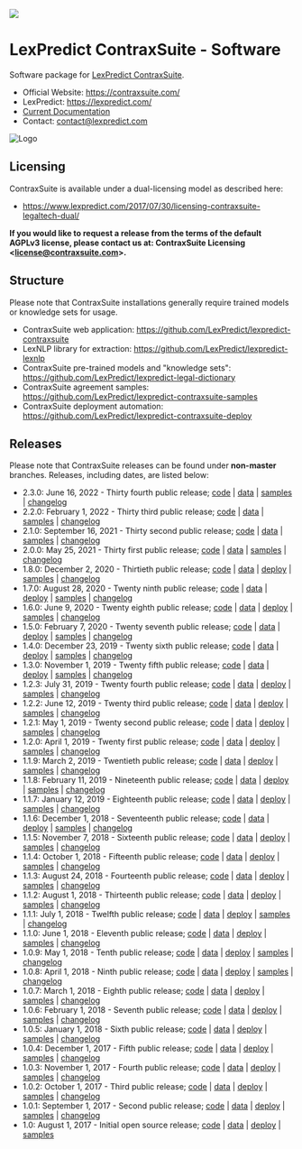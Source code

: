 [![](https://tokei.rs/b1/github/lexpredict/lexpredict-contraxsuite?category=code)](https://github.com/lexpredict/lexpredict-contraxsuite)

# LexPredict ContraxSuite - Software
Software package for [LexPredict ContraxSuite](https://github.com/LexPredict/lexpredict-contraxsuite).

* Official Website: https://contraxsuite.com/
* LexPredict: https://lexpredict.com/
* [Current Documentation](https://github.com/LexPredict/lexpredict-contraxsuite/blob/master/documentation/)
* Contact: contact@lexpredict.com

![Logo](https://www.lexpredict.com/wp-content/uploads/2014/08/lexpredict_logo_horizontal_1.png)

## Licensing
ContraxSuite is available under a dual-licensing model as described here:
 * https://www.lexpredict.com/2017/07/30/licensing-contraxsuite-legaltech-dual/

**If you would like to request a release from the terms of the default AGPLv3 license, please contact us at: ContraxSuite Licensing <<license@contraxsuite.com>>.**

## Structure
Please note that ContraxSuite installations generally require trained models or knowledge sets for usage.
* ContraxSuite web application: https://github.com/LexPredict/lexpredict-contraxsuite
* LexNLP library for extraction: https://github.com/LexPredict/lexpredict-lexnlp
* ContraxSuite pre-trained models and "knowledge sets": https://github.com/LexPredict/lexpredict-legal-dictionary
* ContraxSuite agreement samples: https://github.com/LexPredict/lexpredict-contraxsuite-samples
* ContraxSuite deployment automation: https://github.com/LexPredict/lexpredict-contraxsuite-deploy

## Releases
Please note that ContraxSuite releases can be found under **non-master** branches.  Releases, including dates, are listed below:

* 2.3.0: June 16, 2022 - Thirty fourth public release; [code](https://github.com/LexPredict/lexpredict-contraxsuite/tree/2.3.0) | [data](https://github.com/LexPredict/lexpredict-legal-dictionary/tree/1.0.7) | [samples](https://github.com/LexPredict/lexpredict-contraxsuite-samples/tree/1.0.4) | [changelog](https://github.com/LexPredict/lexpredict-contraxsuite/blob/2.3.0/documentation/Backend%20Release%20Notes%20-%20Release%202.3.pdf)
* 2.2.0: February 1, 2022 - Thirty third public release; [code](https://github.com/LexPredict/lexpredict-contraxsuite/tree/2.2.0) | [data](https://github.com/LexPredict/lexpredict-legal-dictionary/tree/1.0.7) | [samples](https://github.com/LexPredict/lexpredict-contraxsuite-samples/tree/1.0.4) | [changelog](https://github.com/LexPredict/lexpredict-contraxsuite/blob/2.2.0/documentation/Backend%20Release%20Notes%20-%20Release%202.2.pdf)
* 2.1.0: September 16, 2021 - Thirty second public release; [code](https://github.com/LexPredict/lexpredict-contraxsuite/tree/2.1.0) | [data](https://github.com/LexPredict/lexpredict-legal-dictionary/tree/1.0.7) | [samples](https://github.com/LexPredict/lexpredict-contraxsuite-samples/tree/1.0.4) | [changelog](https://github.com/LexPredict/lexpredict-contraxsuite/blob/2.1.0/documentation/Backend%20Release%20Notes%20-%20Release%202.1.pdf)
* 2.0.0: May 25, 2021 - Thirty first public release; [code](https://github.com/LexPredict/lexpredict-contraxsuite/tree/2.0.0) | [data](https://github.com/LexPredict/lexpredict-legal-dictionary/tree/1.0.7) | [samples](https://github.com/LexPredict/lexpredict-contraxsuite-samples/tree/1.0.4) | [changelog](https://github.com/LexPredict/lexpredict-contraxsuite/blob/2.0.0/documentation/Backend%20Release%20Notes%20-%20Release%202.0.pdf)
* 1.8.0: December 2, 2020 - Thirtieth public release; [code](https://github.com/LexPredict/lexpredict-contraxsuite/tree/1.8.0) | [data](https://github.com/LexPredict/lexpredict-legal-dictionary/tree/1.0.7) | [deploy](https://github.com/LexPredict/lexpredict-contraxsuite-deploy/tree/1.0.9) | [samples](https://github.com/LexPredict/lexpredict-contraxsuite-samples/tree/1.0.4) | [changelog](https://github.com/LexPredict/lexpredict-contraxsuite/blob/1.8.0/documentation/Release%20Notes%20and%20Changelog%20-%20Release%201.8.0.pdf)
* 1.7.0: August 28, 2020 - Twenty ninth public release; [code](https://github.com/LexPredict/lexpredict-contraxsuite/tree/1.7.0) | [data](https://github.com/LexPredict/lexpredict-legal-dictionary/tree/1.0.7) | [deploy](https://github.com/LexPredict/lexpredict-contraxsuite-deploy/tree/1.0.9) | [samples](https://github.com/LexPredict/lexpredict-contraxsuite-samples/tree/1.0.4) | [changelog](https://github.com/LexPredict/lexpredict-contraxsuite/blob/1.7.0/documentation/Release%20Notes%20and%20Changelog%20-%20Release%201.7.0.pdf)
* 1.6.0: June 9, 2020 - Twenty eighth public release; [code](https://github.com/LexPredict/lexpredict-contraxsuite/tree/1.6.0) | [data](https://github.com/LexPredict/lexpredict-legal-dictionary/tree/1.0.7) | [deploy](https://github.com/LexPredict/lexpredict-contraxsuite-deploy/tree/1.0.9) | [samples](https://github.com/LexPredict/lexpredict-contraxsuite-samples/tree/1.0.4) | [changelog](https://github.com/LexPredict/lexpredict-contraxsuite/blob/1.6.0/documentation/Release%20Notes%20and%20Changelog%20-%20Release%201.6.0.pdf)
* 1.5.0: February 7, 2020 - Twenty seventh public release; [code](https://github.com/LexPredict/lexpredict-contraxsuite/tree/1.5.0) | [data](https://github.com/LexPredict/lexpredict-legal-dictionary/tree/1.0.7) | [deploy](https://github.com/LexPredict/lexpredict-contraxsuite-deploy/tree/1.0.9) | [samples](https://github.com/LexPredict/lexpredict-contraxsuite-samples/tree/1.0.4) | [changelog](https://github.com/LexPredict/lexpredict-contraxsuite/blob/1.5.0/documentation/Release%20Notes%20and%20Changelog%20-%20Release%201.5.0.pdf)
* 1.4.0: December 23, 2019 - Twenty sixth public release; [code](https://github.com/LexPredict/lexpredict-contraxsuite/tree/1.4.0) | [data](https://github.com/LexPredict/lexpredict-legal-dictionary/tree/1.0.7) | [deploy](https://github.com/LexPredict/lexpredict-contraxsuite-deploy/tree/1.0.9) | [samples](https://github.com/LexPredict/lexpredict-contraxsuite-samples/tree/1.0.4) | [changelog](https://github.com/LexPredict/lexpredict-contraxsuite/blob/1.4.0/documentation/Release%20Notes%20and%20Changelog%20-%20Release%201.4.0.pdf)
* 1.3.0: November 1, 2019 - Twenty fifth public release; [code](https://github.com/LexPredict/lexpredict-contraxsuite/tree/1.3.0) | [data](https://github.com/LexPredict/lexpredict-legal-dictionary/tree/1.0.7) | [deploy](https://github.com/LexPredict/lexpredict-contraxsuite-deploy/tree/1.0.9) | [samples](https://github.com/LexPredict/lexpredict-contraxsuite-samples/tree/1.0.4) | [changelog](https://github.com/LexPredict/lexpredict-contraxsuite/blob/1.3.0/documentation/Release%20Notes%20and%20Changelog%20-%20Release%201.3.0.pdf)
* 1.2.3: July 31, 2019 - Twenty fourth public release; [code](https://github.com/LexPredict/lexpredict-contraxsuite/tree/1.2.3) | [data](https://github.com/LexPredict/lexpredict-legal-dictionary/tree/1.0.7) | [deploy](https://github.com/LexPredict/lexpredict-contraxsuite-deploy/tree/1.0.9) | [samples](https://github.com/LexPredict/lexpredict-contraxsuite-samples/tree/1.0.4) | [changelog](https://github.com/LexPredict/lexpredict-contraxsuite/blob/1.2.3/documentation/Release%20Notes%20and%20Changelog%20-%20Release%201.2.3.pdf)
* 1.2.2: June 12, 2019 - Twenty third public release; [code](https://github.com/LexPredict/lexpredict-contraxsuite/tree/1.2.2) | [data](https://github.com/LexPredict/lexpredict-legal-dictionary/tree/1.0.7) | [deploy](https://github.com/LexPredict/lexpredict-contraxsuite-deploy/tree/1.0.9) | [samples](https://github.com/LexPredict/lexpredict-contraxsuite-samples/tree/1.0.4) | [changelog](https://github.com/LexPredict/lexpredict-contraxsuite/blob/1.2.2/documentation/Release%20Notes%20and%20Changelog%20-%20Release%201.2.2.pdf)
* 1.2.1: May 1, 2019 - Twenty second public release; [code](https://github.com/LexPredict/lexpredict-contraxsuite/tree/1.2.1) | [data](https://github.com/LexPredict/lexpredict-legal-dictionary/tree/1.0.7) | [deploy](https://github.com/LexPredict/lexpredict-contraxsuite-deploy/tree/1.0.9) | [samples](https://github.com/LexPredict/lexpredict-contraxsuite-samples/tree/1.0.4) | [changelog](https://github.com/LexPredict/lexpredict-contraxsuite/blob/1.2.1/documentation/Release%20Notes%20and%20Changelog%20-%20Release%201.2.1.pdf)
* 1.2.0: April 1, 2019 - Twenty first public release; [code](https://github.com/LexPredict/lexpredict-contraxsuite/tree/1.2.0) | [data](https://github.com/LexPredict/lexpredict-legal-dictionary/tree/1.0.7) | [deploy](https://github.com/LexPredict/lexpredict-contraxsuite-deploy/tree/1.0.9) | [samples](https://github.com/LexPredict/lexpredict-contraxsuite-samples/tree/1.0.4) | [changelog](https://github.com/LexPredict/lexpredict-contraxsuite/blob/1.2.0/documentation/Release%20Notes%20and%20Changelog%20-%20Release%201.2.0.pdf)
* 1.1.9: March 2, 2019 - Twentieth public release; [code](https://github.com/LexPredict/lexpredict-contraxsuite/tree/1.1.9) | [data](https://github.com/LexPredict/lexpredict-legal-dictionary/tree/1.0.7) | [deploy](https://github.com/LexPredict/lexpredict-contraxsuite-deploy/tree/1.0.9) | [samples](https://github.com/LexPredict/lexpredict-contraxsuite-samples/tree/1.0.4) | [changelog](https://github.com/LexPredict/lexpredict-contraxsuite/blob/1.1.9/documentation/Release%20Notes%20and%20Changelog%20-%20Release%201.1.9.pdf)
* 1.1.8: February 11, 2019 - Nineteenth public release; [code](https://github.com/LexPredict/lexpredict-contraxsuite/tree/1.1.8) | [data](https://github.com/LexPredict/lexpredict-legal-dictionary/tree/1.0.7) | [deploy](https://github.com/LexPredict/lexpredict-contraxsuite-deploy/tree/1.0.9) | [samples](https://github.com/LexPredict/lexpredict-contraxsuite-samples/tree/1.0.4) | [changelog](https://github.com/LexPredict/lexpredict-contraxsuite/blob/1.1.8/documentation/Release%20Notes%20and%20Changelog%20-%20Release%201.1.8.pdf)
* 1.1.7: January 12, 2019 - Eighteenth public release; [code](https://github.com/LexPredict/lexpredict-contraxsuite/tree/1.1.7) | [data](https://github.com/LexPredict/lexpredict-legal-dictionary/tree/1.0.7) | [deploy](https://github.com/LexPredict/lexpredict-contraxsuite-deploy/tree/1.0.9) | [samples](https://github.com/LexPredict/lexpredict-contraxsuite-samples/tree/1.0.4) | [changelog](https://github.com/LexPredict/lexpredict-contraxsuite/blob/1.1.7/documentation/Release%20Notes%20and%20Changelog%20-%20Release%201.1.7.pdf)
* 1.1.6: December 1, 2018 - Seventeenth public release; [code](https://github.com/LexPredict/lexpredict-contraxsuite/tree/1.1.6) | [data](https://github.com/LexPredict/lexpredict-legal-dictionary/tree/1.0.7) | [deploy](https://github.com/LexPredict/lexpredict-contraxsuite-deploy/tree/1.0.9) | [samples](https://github.com/LexPredict/lexpredict-contraxsuite-samples/tree/1.0.4) | [changelog](https://github.com/LexPredict/lexpredict-contraxsuite/blob/1.1.6/documentation/Release%20Notes%20and%20Changelog%20-%20Release%201.1.6.pdf)
* 1.1.5: November 7, 2018 - Sixteenth public release; [code](https://github.com/LexPredict/lexpredict-contraxsuite/tree/1.1.5) | [data](https://github.com/LexPredict/lexpredict-legal-dictionary/tree/1.0.5) | [deploy](https://github.com/LexPredict/lexpredict-contraxsuite-deploy/tree/1.0.9) | [samples](https://github.com/LexPredict/lexpredict-contraxsuite-samples/tree/1.0.4) | [changelog](https://github.com/LexPredict/lexpredict-contraxsuite/blob/1.1.5/documentation/Release%20Notes%20and%20Changelog%20-%20Release%201.1.5.pdf)
* 1.1.4: October 1, 2018 - Fifteenth public release; [code](https://github.com/LexPredict/lexpredict-contraxsuite/tree/1.1.4) | [data](https://github.com/LexPredict/lexpredict-legal-dictionary/tree/1.0.5) | [deploy](https://github.com/LexPredict/lexpredict-contraxsuite-deploy/tree/1.0.9) | [samples](https://github.com/LexPredict/lexpredict-contraxsuite-samples/tree/1.0.4) | [changelog](https://github.com/LexPredict/lexpredict-contraxsuite/blob/1.1.4/documentation/Release%20Notes%20and%20Changelog%20-%20Release%201.1.4.pdf)
* 1.1.3: August 24, 2018 - Fourteenth public release; [code](https://github.com/LexPredict/lexpredict-contraxsuite/tree/1.1.3) | [data](https://github.com/LexPredict/lexpredict-legal-dictionary/tree/1.0.5) | [deploy](https://github.com/LexPredict/lexpredict-contraxsuite-deploy/tree/1.0.9) | [samples](https://github.com/LexPredict/lexpredict-contraxsuite-samples/tree/1.0.4) | [changelog](https://github.com/LexPredict/lexpredict-contraxsuite/blob/1.1.3/documentation/Release%20Notes%20and%20Changelog%20-%20Release%201.1.3.pdf)
* 1.1.2: August 1, 2018 - Thirteenth public release; [code](https://github.com/LexPredict/lexpredict-contraxsuite/tree/1.1.2) | [data](https://github.com/LexPredict/lexpredict-legal-dictionary/tree/1.0.5) | [deploy](https://github.com/LexPredict/lexpredict-contraxsuite-deploy/tree/1.0.9) | [samples](https://github.com/LexPredict/lexpredict-contraxsuite-samples/tree/1.0.4) | [changelog](https://github.com/LexPredict/lexpredict-contraxsuite/blob/1.1.2/documentation/Release%20Notes%20and%20Changelog%20-%20Release%201.1.2.pdf)
* 1.1.1: July 1, 2018 - Twelfth public release; [code](https://github.com/LexPredict/lexpredict-contraxsuite/tree/1.1.1) | [data](https://github.com/LexPredict/lexpredict-legal-dictionary/tree/1.0.5) | [deploy](https://github.com/LexPredict/lexpredict-contraxsuite-deploy/tree/1.0.9) | [samples](https://github.com/LexPredict/lexpredict-contraxsuite-samples/tree/1.0.4) | [changelog](https://github.com/LexPredict/lexpredict-contraxsuite/blob/1.1.1/documentation/Release%20Notes%20and%20Changelog%20-%20Release%201.1.1.pdf)
* 1.1.0: June 1, 2018 - Eleventh public release; [code](https://github.com/LexPredict/lexpredict-contraxsuite/tree/1.1.0) | [data](https://github.com/LexPredict/lexpredict-legal-dictionary/tree/1.0.5) | [deploy](https://github.com/LexPredict/lexpredict-contraxsuite-deploy/tree/1.0.9) | [samples](https://github.com/LexPredict/lexpredict-contraxsuite-samples/tree/1.0.4) | [changelog](https://github.com/LexPredict/lexpredict-contraxsuite/blob/1.1.0/documentation/Release%20Notes%20and%20Changelog%20-%20Release%201.1.0.pdf)
* 1.0.9: May 1, 2018 - Tenth public release; [code](https://github.com/LexPredict/lexpredict-contraxsuite/tree/1.0.9) | [data](https://github.com/LexPredict/lexpredict-legal-dictionary/tree/1.0.5) | [deploy](https://github.com/LexPredict/lexpredict-contraxsuite-deploy/tree/1.0.9) | [samples](https://github.com/LexPredict/lexpredict-contraxsuite-samples/tree/1.0.4) | [changelog](https://github.com/LexPredict/lexpredict-contraxsuite/blob/1.0.9/documentation/Release%20Notes%20and%20Changelog%20-%20Release%201.0.9.pdf)
* 1.0.8: April 1, 2018 - Ninth public release; [code](https://github.com/LexPredict/lexpredict-contraxsuite/tree/1.0.8) | [data](https://github.com/LexPredict/lexpredict-legal-dictionary/tree/1.0.5) | [deploy](https://github.com/LexPredict/lexpredict-contraxsuite-deploy/tree/1.0.8) | [samples](https://github.com/LexPredict/lexpredict-contraxsuite-samples/tree/1.0.4) | [changelog](https://github.com/LexPredict/lexpredict-contraxsuite/blob/1.0.8/documentation/Release%20Notes%20and%20Changelog%20-%20Release%201.0.8.pdf)
* 1.0.7: March 1, 2018 - Eighth public release; [code](https://github.com/LexPredict/lexpredict-contraxsuite/tree/1.0.7) | [data](https://github.com/LexPredict/lexpredict-legal-dictionary/tree/1.0.5) | [deploy](https://github.com/LexPredict/lexpredict-contraxsuite-deploy/tree/1.0.7) | [samples](https://github.com/LexPredict/lexpredict-contraxsuite-samples/tree/1.0.4) | [changelog](https://github.com/LexPredict/lexpredict-contraxsuite/blob/1.0.7/documentation/Release%20Notes%20and%20Changelog%20-%20Release%201.0.7.pdf)
* 1.0.6: February 1, 2018 - Seventh public release; [code](https://github.com/LexPredict/lexpredict-contraxsuite/tree/1.0.6) | [data](https://github.com/LexPredict/lexpredict-legal-dictionary/tree/1.0.5) | [deploy](https://github.com/LexPredict/lexpredict-contraxsuite-deploy/tree/1.0.6) | [samples](https://github.com/LexPredict/lexpredict-contraxsuite-samples/tree/1.0.4) | [changelog](https://github.com/LexPredict/lexpredict-contraxsuite/blob/1.0.6/documentation/Release%20Notes%20and%20Changelog%20-%20Release%201.0.6.pdf)
* 1.0.5: January 1, 2018 - Sixth public release; [code](https://github.com/LexPredict/lexpredict-contraxsuite/tree/1.0.5) | [data](https://github.com/LexPredict/lexpredict-legal-dictionary/tree/1.0.5) | [deploy](https://github.com/LexPredict/lexpredict-contraxsuite-deploy/tree/1.0.5) | [samples](https://github.com/LexPredict/lexpredict-contraxsuite-samples/tree/1.0.4) | [changelog](https://github.com/LexPredict/lexpredict-contraxsuite/blob/1.0.5/documentation/Release%20Notes%20and%20Changelog%20-%20Release%201.0.5.pdf)
* 1.0.4: December 1, 2017 - Fifth public release; [code](https://github.com/LexPredict/lexpredict-contraxsuite/tree/1.0.4) | [data](https://github.com/LexPredict/lexpredict-legal-dictionary/tree/1.0.4) | [deploy](https://github.com/LexPredict/lexpredict-contraxsuite-deploy/tree/1.0.4) | [samples](https://github.com/LexPredict/lexpredict-contraxsuite-samples/tree/1.0.4) | [changelog](https://github.com/LexPredict/lexpredict-contraxsuite/blob/1.0.4/documentation/Release%20Notes%20and%20Changelog%20-%20Release%201.0.4.pdf)
* 1.0.3: November 1, 2017 - Fourth public release; [code](https://github.com/LexPredict/lexpredict-contraxsuite/tree/1.0.3) | [data](https://github.com/LexPredict/lexpredict-legal-dictionary/tree/1.0.3) | [deploy](https://github.com/LexPredict/lexpredict-contraxsuite-deploy/tree/1.0.3) | [samples](https://github.com/LexPredict/lexpredict-contraxsuite-samples/tree/1.0.3) | [changelog](https://github.com/LexPredict/lexpredict-contraxsuite/blob/1.0.3/documentation/Release%20Notes%20and%20Changelog%20-%20Release%201.0.3.pdf)
* 1.0.2: October 1, 2017 - Third public release; [code](https://github.com/LexPredict/lexpredict-contraxsuite/tree/1.0.2) | [data](https://github.com/LexPredict/lexpredict-legal-dictionary/tree/1.0.2) | [deploy](https://github.com/LexPredict/lexpredict-contraxsuite-deploy/tree/1.0.2) | [samples](https://github.com/LexPredict/lexpredict-contraxsuite-samples/tree/1.0.2) | [changelog](https://github.com/LexPredict/lexpredict-contraxsuite/blob/master/documentation/Release%20Notes%20and%20Changelog%20-%20Release%201.0.2.pdf)
* 1.0.1: September 1, 2017 - Second public release; [code](https://github.com/LexPredict/lexpredict-contraxsuite/tree/1.0.1) | [data](https://github.com/LexPredict/lexpredict-legal-dictionary/tree/1.0.1) | [deploy](https://github.com/LexPredict/lexpredict-contraxsuite-deploy/tree/1.0.1) | [samples](https://github.com/LexPredict/lexpredict-contraxsuite-samples/tree/1.0.1) | [changelog](https://github.com/LexPredict/lexpredict-contraxsuite/blob/1.0.1/documentation/Release%20Notes%20and%20Changelog%20-%20Release%201.0.1.pdf)
* 1.0: August 1, 2017 - Initial open source release; [code](https://github.com/LexPredict/lexpredict-contraxsuite/tree/1.0) | [data](https://github.com/LexPredict/lexpredict-legal-dictionary/tree/49cc3b3d3d3b6df469ca378be33a268eedd1df51) | [deploy](https://github.com/LexPredict/lexpredict-contraxsuite-deploy/tree/1a27d73c1798d70547f203323fe655828ce2f905) | [samples](https://github.com/LexPredict/lexpredict-contraxsuite-samples/tree/b45aa76cdf867b6cb3a31b3c626a90de7bfc4256)
